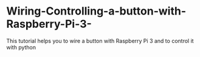 # Wiring-Controlling-a-button-with-Raspberry-Pi-3-
This tutorial helps you to wire a button with Raspberry Pi 3 and to control it with python
